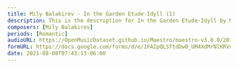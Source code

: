 ```yaml
---
title: Mily Balakirev - In the Garden Etude-Idyll (1)
description: This is the description for In the Garden Etude-Idyll by Mily Balakirev
composers: [Mily Balakirev]
periods: [Romantic]
audioURL: https://OpenMusicDataset.github.io/Maestro/maestro-v3.0.0/2011/MIDI-Unprocessed_03_R3_2011_MID--AUDIO_R3-D1_06_Track06_wav.midi
formURL: https://docs.google.com/forms/d/e/1FAIpQLSftdDw0_UM4XdMrNlKRVu7mLEY96nVGCnj6m_0nr2NHNt3lOg/viewform
date: 2021-08-08T07:43:13-06:00
---
```

